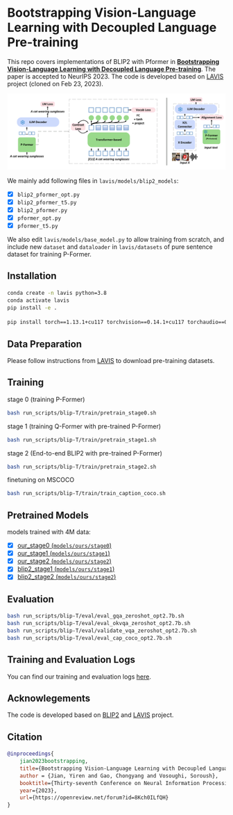 # Bootstrapping Vision-Language Learning with Decoupled Language Pre-training

This repo covers implementations of BLIP2 with Pformer in **[Bootstrapping Vision-Language Learning with Decoupled Language Pre-training](https://arxiv.org/abs/2307.07063)**. The paper is accepted to NeurIPS 2023. The code is developed based on [LAVIS](https://github.com/salesforce/LAVIS/) project (cloned on Feb 23, 2023).

<img src="overview.png" width="800">

We mainly add following files in `lavis/models/blip2_models`:

- [x] `blip2_pformer_opt.py`
- [x] `blip2_pformer_t5.py`
- [x] `blip2_pformer.py`
- [x] `pformer_opt.py`
- [x] `pformer_t5.py`

We also edit `lavis/models/base_model.py` to allow training from scratch, and include new `dataset` and `dataloader` in `lavis/datasets` of pure sentence dataset for training P-Former.

## Installation

```bash
conda create -n lavis python=3.8
conda activate lavis
pip install -e .

pip install torch==1.13.1+cu117 torchvision==0.14.1+cu117 torchaudio==0.13.1 --extra-index-url https://download.pytorch.org/whl/cu117
```

## Data Preparation
Please follow instructions from [LAVIS](https://github.com/salesforce/LAVIS/) to download pre-training datasets.

## Training
stage 0 (training P-Former)
```bash
bash run_scripts/blip-T/train/pretrain_stage0.sh
```

stage 1 (training Q-Former with pre-trained P-Former)
```bash
bash run_scripts/blip-T/train/pretrain_stage1.sh
```

stage 2 (End-to-end BLIP2 with pre-trained P-Former)
```bash
bash run_scripts/blip-T/train/pretrain_stage2.sh
```

finetuning on MSCOCO
```bash
bash run_scripts/blip-T/train/train_caption_coco.sh
```

## Pretrained Models
models trained with 4M data:
- [x] [our_stage0 (`models/ours/stage0`)](https://www.dropbox.com/scl/fo/hj2mmetbergeq3s81lpus/h?rlkey=bxpwgthbk5fg0gmw0s7jt4ctk&dl=0)
- [x] [our_stage1 (`models/ours/stage1`)](https://www.dropbox.com/scl/fo/hj2mmetbergeq3s81lpus/h?rlkey=bxpwgthbk5fg0gmw0s7jt4ctk&dl=0)
- [x] [our_stage2 (`models/ours/stage2`)](https://www.dropbox.com/scl/fo/hj2mmetbergeq3s81lpus/h?rlkey=bxpwgthbk5fg0gmw0s7jt4ctk&dl=0)
- [x] [blip2_stage1 (`models/ours/stage1`)](https://www.dropbox.com/scl/fo/hj2mmetbergeq3s81lpus/h?rlkey=bxpwgthbk5fg0gmw0s7jt4ctk&dl=0)
- [x] [blip2_stage2 (`models/ours/stage2`)](https://www.dropbox.com/scl/fo/hj2mmetbergeq3s81lpus/h?rlkey=bxpwgthbk5fg0gmw0s7jt4ctk&dl=0)

## Evaluation
```bash
bash run_scripts/blip-T/eval/eval_gqa_zeroshot_opt2.7b.sh
bash run_scripts/blip-T/eval/eval_okvqa_zeroshot_opt2.7b.sh
bash run_scripts/blip-T/eval/validate_vqa_zeroshot_opt2.7b.sh
bash run_scripts/blip-T/eval/eval_cap_coco_opt2.7b.sh
```

## Training and Evaluation Logs
You can find our training and evaluation logs [here](training_logs/).

## Acknowlegements
The code is developed based on [BLIP2](https://openreview.net/forum?id=KU9UojoX7U) and [LAVIS](https://github.com/salesforce/LAVIS/) project.

## Citation
```bibtex
@inproceedings{
    jian2023bootstrapping,
    title={Bootstrapping Vision-Language Learning with Decoupled Language Pre-training},
    author = {Jian, Yiren and Gao, Chongyang and Vosoughi, Soroush},
    booktitle={Thirty-seventh Conference on Neural Information Processing Systems},
    year={2023},
    url={https://openreview.net/forum?id=8Kch0ILfQH}
}
```
